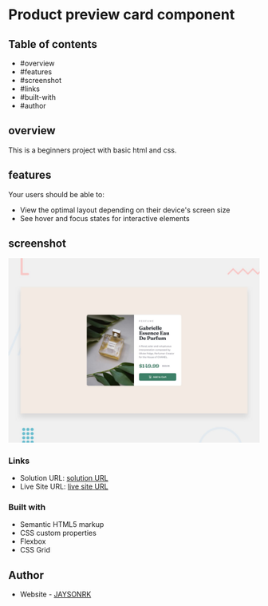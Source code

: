 # Product preview card component


## Table of contents

  - #overview
  - #features
  - #screenshot
  - #links
  - #built-with
  - #author

## overview

This is a beginners project with basic html and css.


## features

Your users should be able to:

- View the optimal layout depending on their device's screen size
- See hover and focus states for interactive elements


## screenshot

![Product preview card component](./design/desktop-preview.jpg)


### Links

- Solution URL: [solution URL](https://github.com/JAYSONRK/Product-preview-card-component)
- Live Site URL: [live site URL](https://jaysonrk.github.io/Product-preview-card-component/)


### Built with

- Semantic HTML5 markup
- CSS custom properties
- Flexbox
- CSS Grid

## Author

- Website - [JAYSONRK](https://jaysonrk.com/)
